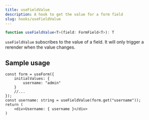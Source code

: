 ```yaml
---
title: useFieldValue
description: A hook to get the value for a form field
slug: hooks/useFieldValue
---
```


```typescript
function useFieldValue<T>(field: FormField<T>): T
```

`useFieldValue` subscribes to the value of a field. It will only trigger a rerender when the value changes.

## Sample usage

```tsx
const form = useForm({
    initialValues: {
        username: "admin"
    }
    //...
});
const username: string = useFieldValue(form.get("username"));
return (
    <div>Username: { username }</div>
)
```
